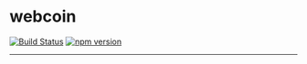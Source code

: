 # webcoin

[![Build Status](https://travis-ci.org/mappum/webcoin.svg?branch=master)](https://travis-ci.org/mappum/webcoin)
[![npm version](https://badge.fury.io/js/webcoin.svg)](http://badge.fury.io/js/webcoin)

----
